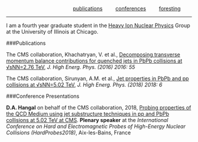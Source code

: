 
 &nbsp; &nbsp; &nbsp; &nbsp; &nbsp; &nbsp; &nbsp; &nbsp; &nbsp; &nbsp; &nbsp; &nbsp; &nbsp; &nbsp; &nbsp; &nbsp;  &nbsp; &nbsp; &nbsp; &nbsp; &nbsp; &nbsp; &nbsp; [publications](./publications.html) &nbsp; &nbsp; &nbsp; &nbsp; [conferences](./conferences.html) &nbsp; &nbsp; &nbsp; &nbsp; [foresting](./foresting.html)

* * *

I am a fourth year graduate student in the [Heavy Ion Nuclear Physics](http://starcluster.phy.uic.edu//twiki/bin/view/Main/WebHome) Group at the University of Illinois at Chicago.

###Publications

The CMS collaboration, Khachatryan, V. et al., [Decomposing transverse momentum balance contributions for quenched jets in PbPb collisions at √sNN=2.76 TeV](https://link.springer.com/article/10.1007%2FJHEP11%282016%29055), *J. High Energ. Phys. (2016) 2016: 55*

The CMS collaboration, Sirunyan, A.M. et al., [Jet properties in PbPb and pp collisions at √sNN=5.02 TeV](https://link.springer.com/article/10.1007%2FJHEP05%282018%29006), *J. High Energ. Phys. (2018) 2018: 6*

###Conference Presentations

**D.A. Hangal** on behalf of the CMS collaboration, 2018, [Probing properties of the QCD Medium using jet substructure techniques in pp and PbPb collisions at 5.02 TeV at CMS](https://pos.sissa.it/345/007/). **Plenary speaker** at the *International Conference on Hard and Electromagnetic Probes of High-Energy Nuclear Collisions (HardProbes2018)*, Aix-les-Bains, France